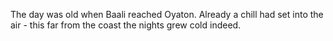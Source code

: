 The day was old when Baali reached Oyaton. Already a chill had set into the air - this far from the coast the nights grew cold indeed. 
